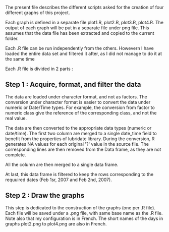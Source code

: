 The present file describes the different scripts asked for the creation of four different graphs of this project. 

Each graph is defined in a separate file plot1.R, plot2.R, plot3.R, plot4.R. The output of each graph will be put in a separate file under png file.
This assumes that the data file has been extracted and copied to the current folder.

Each .R file can be run independently from the others. Howevern I have loaded the entire data set and filtered it after, as I did not manage to do it 
at the same time

Each .R file is divided in 2 parts :

## Step 1 : Acquire, format, and filter the data

The data are loaded under character format, and not as factors. The conversion under character format is easier to convert the data under numeric or Date/Time types. 
For example, the conversion from factor to numeric class give the reference of the corresponding class, and not the real value.
	
The data are then converted to the appropriate data types (numeric or date/time).  The first two column are merged to a single date_time field to  benefit from the properties of lubridate library. 
During the conversion, R generates NA values for each original '?' value in the source file. The corresponding lines are then removed from the Data frame, as they are not complete.

All the column are then merged to a single data frame. 

At last, this data frame is filtered to keep the rows corresponding to the requuired dates (Feb 1sr, 2007 and Feb 2nd, 2007).
	
## Step 2 : Draw the graphs

This step is dedicated to the construction of the graphs (one per .R file). Each file will be saved under a .png file, with same base name as the .R file.
Note also that my configuration is in French. The short names of the days in graphs plot2.png to plot4.png are also in French.
